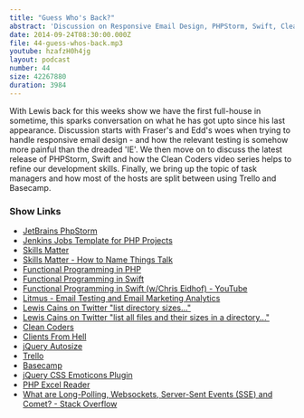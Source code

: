 ```yaml
---
title: "Guess Who's Back?"
abstract: 'Discussion on Responsive Email Design, PHPStorm, Swift, Clean Coders and Task Managers'
date: 2014-09-24T08:30:00.000Z
file: 44-guess-whos-back.mp3
youtube: hzafzH0h4jg
layout: podcast
number: 44
size: 42267880
duration: 3984
---
```


With Lewis back for this weeks show we have the first full-house in sometime, this sparks conversation on what he has got upto since his last appearance.
Discussion starts with Fraser's and Edd's woes when trying to handle responsive email design - and how the relevant testing is somehow more painful than the dreaded 'IE'.
We then move on to discuss the latest release of PHPStorm, Swift and how the Clean Coders video series helps to refine our development skills.
Finally, we bring up the topic of task managers and how most of the hosts are split between using Trello and Basecamp.

### Show Links

- [JetBrains PhpStorm](http://www.jetbrains.com/phpstorm/)
- [Jenkins Jobs Template for PHP Projects](http://jenkins-php.org/)
- [Skills Matter](https://skillsmatter.com/)
- [Skills Matter - How to Name Things Talk](https://skillsmatter.com/skillscasts/5747-how-to-name-things-the-solution-to-the-hardest-problem-in-programming)
- [Functional Programming in PHP](http://www.functionalphp.com/)
- [Functional Programming in Swift](http://www.objc.io/books/)
- [Functional Programming in Swift (w/Chris Eidhof) - YouTube](http://www.youtube.com/watch?v=_ZenKrXkj74)
- [Litmus - Email Testing and Email Marketing Analytics](http://litmus.com/)
- [Lewis Cains on Twitter "list directory sizes..."](https://twitter.com/LCainsWebDev/status/511915124844556288)
- [Lewis Cains on Twitter "list all files and their sizes in a directory..."](https://twitter.com/LCainsWebDev/status/511914251661742080)
- [Clean Coders](http://cleancoders.com/)
- [Clients From Hell](http://clientsfromhell.net/)
- [jQuery Autosize](http://www.jacklmoore.com/autosize/)
- [Trello](https://trello.com/)
- [Basecamp](https://basecamp.com/)
- [jQuery CSS Emoticons Plugin](http://os.alfajango.com/css-emoticons/)
- [PHP Excel Reader](https://code.google.com/p/php-excel-reader/)
- [What are Long-Polling, Websockets, Server-Sent Events (SSE) and Comet? - Stack Overflow](http://stackoverflow.com/questions/11077857/what-are-long-polling-websockets-server-sent-events-sse-and-comet)
